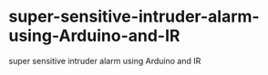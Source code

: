# super-sensitive-intruder-alarm-using-Arduino-and-IR
super sensitive intruder alarm using Arduino and IR
